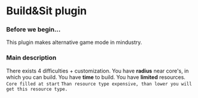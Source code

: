 # Build&Sit plugin
### Before we begin...
This plugin makes alternative game mode in mindustry.
### Main description
There exists 4 difficulties + customization.
You have __radius__ near core's, in which you can build.
You have __time__ to build.
You have __limited__ resources.
  `Core filled at start`
  `Than resource type expensive, than lower you will get this resource type.`